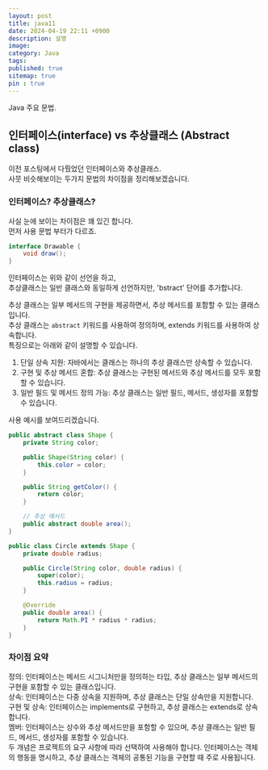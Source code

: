 ```yaml
---
layout: post
title: java11
date: 2024-04-19 22:11 +0900
description: 설명
image:
category: Java
tags:
published: true
sitemap: true
pin : true
---
```

Java 주요 문법.

## 인터페이스(interface) vs 추상클래스 (Abstract class)
이전 포스팅에서 다뤘었던 인터페이스와 추상클래스.   
사뭇 비슷해보이는 두가지 문법의 차이점을 정리해보겠습니다.   

### 인터페이스? 추상클래스?
사실 눈에 보이는 차이점은 꽤 있긴 합니다.    
먼저 사용 문법 부터가 다르죠.   

```java
interface Drawable {
    void draw();
}
````

인터페이스는 위와 같이 선언을 하고,   
추상클래스는 일반 클래스와 동일하게 선언하지만, 'bstract' 단어를 추가합니다.   

추상 클래스는 일부 메서드의 구현을 제공하면서, 추상 메서드를 포함할 수 있는 클래스입니다.   
추상 클래스는 `abstract` 키워드를 사용하여 정의하며, extends 키워드를 사용하여 상속합니다.   
특징으로는 아래와 같이 설명할 수 있습니다.   

1. 단일 상속 지원: 자바에서는 클래스는 하나의 추상 클래스만 상속할 수 있습니다.   
1. 구현 및 추상 메서드 혼합: 추상 클래스는 구현된 메서드와 추상 메서드를 모두 포함할 수 있습니다.   
1. 일반 필드 및 메서드 정의 가능: 추상 클래스는 일반 필드, 메서드, 생성자를 포함할 수 있습니다.   

사용 예시를 보여드리겠습니다.   

````java
public abstract class Shape {
    private String color;

    public Shape(String color) {
        this.color = color;
    }

    public String getColor() {
        return color;
    }

    // 추상 메서드
    public abstract double area();
}

public class Circle extends Shape {
    private double radius;

    public Circle(String color, double radius) {
        super(color);
        this.radius = radius;
    }

    @Override
    public double area() {
        return Math.PI * radius * radius;
    }
}
```` 

### 차이점 요약

정의: 인터페이스는 메서드 시그니처만을 정의하는 타입, 추상 클래스는 일부 메서드의 구현을 포함할 수 있는 클래스입니다.   
상속: 인터페이스는 다중 상속을 지원하며, 추상 클래스는 단일 상속만을 지원합니다.   
구현 및 상속: 인터페이스는 implements로 구현하고, 추상 클래스는 extends로 상속합니다.   
멤버: 인터페이스는 상수와 추상 메서드만을 포함할 수 있으며, 추상 클래스는 일반 필드, 메서드, 생성자를 포함할 수 있습니다.   
두 개념은 프로젝트의 요구 사항에 따라 선택하여 사용해야 합니다. 인터페이스는 객체의 행동을 명시하고, 추상 클래스는 객체의 공통된 기능을 구현할 때 주로 사용됩니다.   

